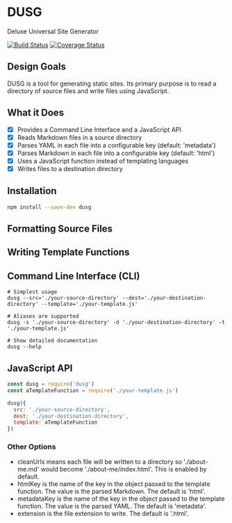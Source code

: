 # DUSG
Deluxe Universal Site Generator

[![Build Status](https://travis-ci.com/luketeaford/dusg.svg?branch=master)](https://travis-ci.com/luketeaford/dusg)
[![Coverage Status](https://coveralls.io/repos/github/luketeaford/dusg/badge.svg)](https://coveralls.io/github/luketeaford/dusg)

## Design Goals
DUSG is a tool for generating static sites. Its primary purpose is to read a directory of source files and write files using JavaScript.

## What it Does
- [x] Provides a Command Line Interface and a JavaScript API
- [x] Reads Markdown files in a source directory
- [x] Parses YAML in each file into a configurable key (default: 'metadata')
- [x] Parses Markdown in each file into a configurable key (default: 'html')
- [x] Uses a JavaScript function instead of templating languages
- [x] Writes files to a destination directory

## Installation
```bash
npm install --save-dev dusg
```

## Formatting Source Files

## Writing Template Functions


## Command Line Interface (CLI)
```console
# Simplest usage
dusg --src='./your-source-directory' --dest='./your-destination-directory' --template='./your-template.js'

# Aliases are supported
dusg -s './your-source-directory' -d './your-destination-directory' -t './your-template.js'

# Show detailed documentation
dusg --help
```

## JavaScript API
```js
const dusg = require('dusg')
const aTemplateFunction = require('./your-template.js')

dusg({
  src: './your-source-directory',
  dest: './your-destination-directory',
  template: aTemplateFunction
})
```

### Other Options
  - cleanUrls means each file will be written to a directory so './about-me.md' would become './about-me/index.html'. This is enabled by default.
  - htmlKey is the name of the key in the object passed to the template function. The value is the parsed Markdown. The default is 'html'.
  - metadataKey is the name of the key in the object passed to the template function. The value is the parsed YAML. The default is 'metadata'.
  - extension is the file extension to write. The default is '.html'.

